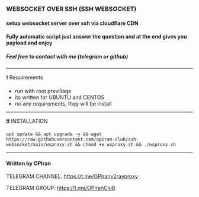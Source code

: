 ### WEBSOCKET OVER SSH (SSH WEBSOCKET)

#### setup websocket server over ssh via cloudflare CDN
#### Fully automatic script just answer the question and at the end gives you payload and enjoy

##### Feel free to contact with me (telegram or github)
------------------------------------------------------------------------------------------------------------------------------------------------------

❗ Requirements
- run with root previllage
- its written for UBUNTU and CENTOS
- no any requirements, they will be install

------------------------------------------------------------------------------------------------------------------------------------------------------
❗❗ INSTALLATION

```
apt update && apt upgrade -y && wget https://raw.githubusercontent.com/opiran-club/ssh-websocket/main/wsproxy.sh && chmod +x wsproxy.sh && ./wsproxy.sh
```

------------------------------------------------------------------------------------------------------------------------------------------------------
#### Written by OPIran
TELEGRAM CHANNEL: https://t.me/OPIranv2rayproxy

TELEGRAM GROUP: https://t.me/OPIranCluB
